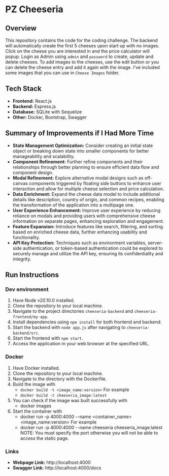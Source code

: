 # PZ Cheeseria

## Overview

This repository contains the code for the coding challenge. The backend will automatically create the first 5 cheeses upon start up with no images. Click on the cheese you are interested in and the price calculator will popup. Login as Admin using `admin` and `password` to create, update and delete cheeses. To add images to the cheeses, use the edit button or you can delete the cheese entry and add it again with the image. I've included some images that you can use in `Cheese Images` folder.

## Tech Stack

-   **Frontend:** React.js
-   **Backend:** Express.js
-   **Database:** SQLite with Sequelize
-   **Other:** Docker, Bootstrap, Swagger

## Summary of Improvements if I Had More Time

-   **State Management Optimization:** Consider creating an initial state object or breaking down state into smaller components for better manageability and scalability.
-   **Component Refinement:** Further refine components and their relationships through better planning to ensure efficient data flow and component design.
-   **Modal Refinement:** Explore alternative modal designs such as off-canvas components triggered by floating side buttons to enhance user interaction and allow for multiple cheese selection and price calculation.
-   **Data Enrichment:** Expand the cheese data model to include additional details like description, country of origin, and common recipes, enabling the transformation of the application into a multipage one.
-   **User Experience Enhancement:** Improve user experience by reducing reliance on modals and providing users with comprehensive cheese information on separate pages, enhancing exploration and engagement.
-   **Feature Expansion:** Introduce features like search, filtering, and sorting based on enriched cheese data, further enhancing usability and functionality.
-   **API Key Protection:** Techniques such as environment variables, server-side authentication, or token-based authentication could be explored to securely manage and utilize the API key, ensuring its confidentiality and integrity.

## Run Instructions

### Dev environment

1. Have Node v20.10.0 installed.
2. Clone the repository to your local machine.
3. Navigate to the project directories `cheeseria-backend` and `cheeseria-frontend/my-app`.
4. Install dependencies using `npm install` for both frontend and backend.
5. Start the backend with `node app.js` after navigating to `cheeseria-backend/src`.
6. Start the frontend with `npm start`.
7. Access the application in your web browser at the specified URL.

### Docker
1. Have Docker installed.
2. Clone the repository to your local machine.
3. Navigate to the directory with the Dockerfile.
4. Build the image with
    -  ```docker build -t <image_name:version>```
For example
    -  ```docker build -t cheeseria_image:latest```
6. You can check if the image was built successfully with
    -  docker images
8. Start the container with
    -  docker run -p 4000:4000 --name <container_name> <image_name:version>
For example
    -  docker run -p 4000:4000 --name cheeseria cheeseria_image:latest
NOTE: You must specify the port otherwise you will not be able to access the static page.

### Links
-  **Webpage Link:** http://localhost:4000
-  **Swagger Link:** http://localhost:4000/docs
